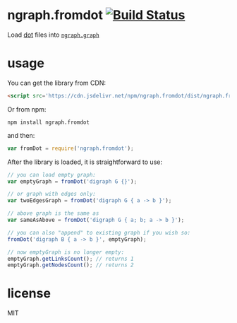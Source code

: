 # ngraph.fromdot [![Build Status](https://travis-ci.org/anvaka/ngraph.fromdot.svg?branch=master)](https://travis-ci.org/anvaka/ngraph.fromdot)

Load [dot](https://en.wikipedia.org/wiki/DOT_(graph_description_language)) files into [`ngraph.graph`](https://github.com/anvaka/ngraph)

# usage

You can get the library from CDN:

``` html
<script src='https://cdn.jsdelivr.net/npm/ngraph.fromdot/dist/ngraph.fromDot.js'></script>
```

Or from npm:

```
npm install ngraph.fromdot
```

and then:

``` js
var fromDot = require('ngraph.fromdot');
```

After the library is loaded, it is straightforward to use:

``` js
// you can load empty graph:
var emptyGraph = fromDot('digraph G {}');

// or graph with edges only:
var twoEdgesGraph = fromDot('digraph G { a -> b }');

// above graph is the same as
var sameAsAbove = fromDot('digraph G { a; b; a -> b }');

// you can also "append" to existing graph if you wish so:
fromDot('digraph B { a -> b }', emptyGraph);

// now emptyGraph is no longer empty:
emptyGraph.getLinksCount(); // returns 1
emptyGraph.getNodesCount(); // returns 2
```

# license

MIT

